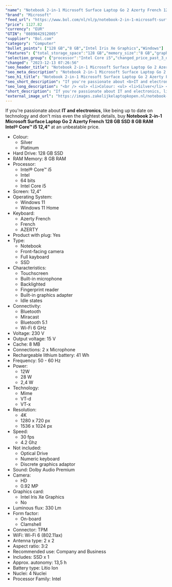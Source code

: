 ```yaml
---
"name": "Notebook 2-in-1 Microsoft Surface Laptop Go 2 Azerty French 128 GB SSD 8 GB RAM Intel® Core™ i5 12,4\""
"brand": "Microsoft"
"feed_url": "https://www.bol.com/nl/nl/p/notebook-2-in-1-microsoft-surface-laptop-go-2-azerty-french-128-gb-ssd-8-gb-ram-intel-core-i5-12-4/9300000147721945"
"price": 1127.82
"currency": "EUR"
"GTIN": "0889842912005"
"supplier": "Bol.com"
"category": "Computer"
"bullet_points": ["128 GB","8 GB","Intel Iris Xe Graphics","Windows"]
"features": {"total_storage_space":"128 GB","memory_size":"8 GB","graphics_card":"Intel Iris Xe Graphics","operating_system":"Windows"}
"selection_group": {"processor":"Intel Core i5","changed_price_past_3_days":false,"product_family":"Surface Laptop GO"}
"changed": "2023-12-13 07:26:56"
"seo_header_title": "Notebook 2-in-1 Microsoft Surface Laptop Go 2 Azerty French 128 GB SSD 8 GB RAM Intel® Core™ i5 12,4\""
"seo_meta_description": "Notebook 2-in-1 Microsoft Surface Laptop Go 2 Azerty French 128 GB SSD 8 GB RAM Intel® Core™ i5 12,4\""
"seo_h1_title": "Notebook 2-in-1 Microsoft Surface Laptop Go 2 Azerty French 128 GB SSD 8 GB RAM Intel® Core™ i5 12,4\""
"seo_short_description": "If you're passionate about <b>IT and electronics</b>, like being up to date on technology and don't miss even the slightest details, buy <b> Notebook 2-in-1 Microsoft Surface Laptop Go 2 Azerty French 128 GB SSD 8 GB RAM Intel® Core™ i5 12,4\" </b> at an unbeatable price."
"seo_long_description": "<br /> <ul> <li>Colour: <ul> <li>Silver</li> <li>Platinum</li> </ul> </li> <li>Hard Drive: 128 GB SSD</li> <li>RAM Memory: 8 GB RAM</li> <li>Processor: <ul> <li>Intel® Core™ i5</li> <li>Intel</li> <li>64 bits</li> <li>Intel Core i5</li> </ul> </li> <li>Screen: 12,4\"</li> <li>Operating System: <ul> <li>Windows 11</li> <li>Windows 11 Home</li> </ul> </li> <li>Keyboard: <ul> <li>Azerty French</li> <li>French</li> <li>AZERTY</li> </ul> </li> <li>Product with plug: Yes</li> <li>Type: <ul> <li>Notebook</li> <li>Front-facing camera</li> <li>Full kayboard</li> <li>SSD</li> </ul> </li> <li>Characteristics: <ul> <li>Touchscreen</li> <li>Built-in microphone</li> <li>Backlighted</li> <li>Fingerprint reader</li> <li>Built-in graphics adapter</li> <li>Idle states</li> </ul> </li> <li>Connectivity: <ul> <li>Bluetooth</li> <li>Miracast</li> <li>Bluetooth 5. 1</li> <li>Wi-Fi 6 GHz</li> </ul> </li> <li>Voltage: 230 V</li> <li>Output voltage: 15 V</li> <li>Cache: 8 MB</li> <li>Connections: 2 x Microphone</li> <li>Rechargeable lithium battery: 41 Wh</li> <li>Frequency: 50 - 60 Hz</li> <li>Power: <ul> <li>12W</li> <li>28 W</li> <li>2,4 W</li> </ul> </li> <li>Technology: <ul> <li>Mime</li> <li>VT-d</li> <li>VT-x</li> </ul> </li> <li>Resolution: <ul> <li>4K</li> <li>1280 x 720 px</li> <li>1536 x 1024 px</li> </ul> </li> <li>Speed: <ul> <li>30 fps</li> <li>4. 2 Ghz</li> </ul> </li> <li>Not included: <ul> <li>Optical Drive</li> <li>Numeric keyboard</li> <li>Discrete graphics adaptor</li> </ul> </li> <li>Sound: Dolby Audio Premium</li> <li>Camera: <ul> <li>HD</li> <li>0. 92 MP</li> </ul> </li> <li>Graphics card: <ul> <li>Intel Iris Xe Graphics</li> <li>No</li> </ul> </li> <li>Luminous flux: 330 Lm</li> <li>Form factor: <ul> <li>On-board</li> <li>Clamshell</li> </ul> </li> <li>Connector: TPM</li> <li>WiFi: Wi-Fi 6 (802. 11ax)</li> <li>Antenna type: 2 x 2</li> <li>Aspect ratio: 3:2</li> <li>Recommended use: Company and Business</li> <li>Includes: SSD x 1</li> <li>Approx. autonomy: 13,5 h</li> <li>Battery type: Litio Ion</li> <li>Nuclei: 4 Nuclei</li> <li>Processor Family: Intel</li> </ul>"
"short_description": "If you're passionate about IT and electronics, like being up to date on technology and don't miss even the slightest details, buy Notebook 2-in-1 Microsoft Surface Laptop Go 2 Azerty French 128 GB SSD 8 GB RAM Intel® Core™ i5 12,4\" at an unbeatable price. Colour: Silver Platinum Hard Drive: 128 GB SSD RAM Memory: 8 GB RAM Processor: Intel® Core™ i5 Intel 64 bits Intel Core i5 Screen: 12,4\" Operating System: Windows 11 Windows 11 Home Keyboard: Azerty French French AZERTY Product with plug: Yes Type: Notebook Front-facing camera Full kayboard SSD Characteristics: Touchscreen Built-in microphone Backlighted Fingerprint reader Built-in graphics adapter Idle states Connectivity: Bluetooth Miracast Bluetooth 5.1 Wi-Fi 6 GHz Voltage: 230 V Output voltage: 15 V Cache: 8 MB Connections: 2 x Microphone Rechargeable lithium battery: 41 Wh Frequency: 50 - 60 Hz Power: 12W 28 W 2,4 W Technology: Mime VT-d VT-x Resolution: 4K 1280 x 720 px 1536 x 1024 px Speed: 30 fps 4.2 Ghz Not included: Optical Drive Numeric keyboard Discrete graphics adaptor Sound: Dolby Audio Premium Camera: HD 0.92 MP Graphics card: Intel Iris Xe Graphics No Luminous flux: 330 Lm Form factor: On-board Clamshell Connector: TPM WiFi: Wi-Fi 6 (802.11ax) Antenna type: 2 x 2 Aspect ratio: 3:2 Recommended use: Company and Business Includes: SSD x 1 Approx. autonomy: 13,5 h Battery type: Litio Ion Nuclei: 4 Nuclei Processor Family: Intel"
"external_image_url": "https://images.zakelijkelaptopkopen.nl/notebook-2-in-1-microsoft-surface-laptop-go-2-azerty-french-128-gb-ssd-8-gb-ram-intel-core-i5-12-4.webp"
---
```


If you're passionate about <b>IT and electronics</b>, like being up to date on technology and don't miss even the slightest details, buy <b> Notebook 2-in-1 Microsoft Surface Laptop Go 2 Azerty French 128 GB SSD 8 GB RAM Intel® Core™ i5 12,4" </b> at an unbeatable price. <br /> <ul> <li>Colour: <ul> <li>Silver</li> <li>Platinum</li> </ul> </li> <li>Hard Drive: 128 GB SSD</li> <li>RAM Memory: 8 GB RAM</li> <li>Processor: <ul> <li>Intel® Core™ i5</li> <li>Intel</li> <li>64 bits</li> <li>Intel Core i5</li> </ul> </li> <li>Screen: 12,4"</li> <li>Operating System: <ul> <li>Windows 11</li> <li>Windows 11 Home</li> </ul> </li> <li>Keyboard: <ul> <li>Azerty French</li> <li>French</li> <li>AZERTY</li> </ul> </li> <li>Product with plug: Yes</li> <li>Type: <ul> <li>Notebook</li> <li>Front-facing camera</li> <li>Full kayboard</li> <li>SSD</li> </ul> </li> <li>Characteristics: <ul> <li>Touchscreen</li> <li>Built-in microphone</li> <li>Backlighted</li> <li>Fingerprint reader</li> <li>Built-in graphics adapter</li> <li>Idle states</li> </ul> </li> <li>Connectivity: <ul> <li>Bluetooth</li> <li>Miracast</li> <li>Bluetooth 5.1</li> <li>Wi-Fi 6 GHz</li> </ul> </li> <li>Voltage: 230 V</li> <li>Output voltage: 15 V</li> <li>Cache: 8 MB</li> <li>Connections: 2 x Microphone</li> <li>Rechargeable lithium battery: 41 Wh</li> <li>Frequency: 50 - 60 Hz</li> <li>Power: <ul> <li>12W</li> <li>28 W</li> <li>2,4 W</li> </ul> </li> <li>Technology: <ul> <li>Mime</li> <li>VT-d</li> <li>VT-x</li> </ul> </li> <li>Resolution: <ul> <li>4K</li> <li>1280 x 720 px</li> <li>1536 x 1024 px</li> </ul> </li> <li>Speed: <ul> <li>30 fps</li> <li>4.2 Ghz</li> </ul> </li> <li>Not included: <ul> <li>Optical Drive</li> <li>Numeric keyboard</li> <li>Discrete graphics adaptor</li> </ul> </li> <li>Sound: Dolby Audio Premium</li> <li>Camera: <ul> <li>HD</li> <li>0.92 MP</li> </ul> </li> <li>Graphics card: <ul> <li>Intel Iris Xe Graphics</li> <li>No</li> </ul> </li> <li>Luminous flux: 330 Lm</li> <li>Form factor: <ul> <li>On-board</li> <li>Clamshell</li> </ul> </li> <li>Connector: TPM</li> <li>WiFi: Wi-Fi 6 (802.11ax)</li> <li>Antenna type: 2 x 2</li> <li>Aspect ratio: 3:2</li> <li>Recommended use: Company and Business</li> <li>Includes: SSD x 1</li> <li>Approx. autonomy: 13,5 h</li> <li>Battery type: Litio Ion</li> <li>Nuclei: 4 Nuclei</li> <li>Processor Family: Intel</li> </ul>